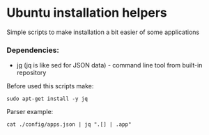 Ubuntu installation helpers
===========================

Simple scripts to make installation a bit easier of some applications

### Dependencies:

- [jq](http://stedolan.github.io/jq/) (jq is like sed for JSON data) - command line tool from built-in repository

Before used this scripts make:

    sudo apt-get install -y jq
    
Parser example:

    cat ./config/apps.json | jq ".[] | .app"
